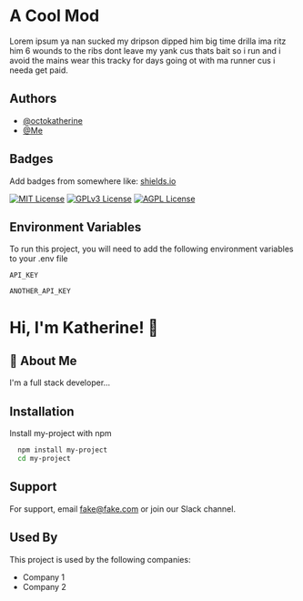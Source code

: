 
# A Cool Mod

Lorem ipsum ya nan sucked my dripson dipped him big time drilla ima ritz him 6 wounds to the ribs dont leave my yank cus thats bait so i run and i avoid the mains wear this tracky for days going ot with ma runner cus i needa get paid.
## Authors

- [@octokatherine](https://www.github.com/octokatherine)
- [@Me](https://www.youtube.com/)


## Badges

Add badges from somewhere like: [shields.io](https://shields.io/)

[![MIT License](https://img.shields.io/badge/License-MIT-green.svg)](https://choosealicense.com/licenses/mit/)
[![GPLv3 License](https://img.shields.io/badge/License-GPL%20v3-yellow.svg)](https://opensource.org/licenses/)
[![AGPL License](https://img.shields.io/badge/license-AGPL-blue.svg)](http://www.gnu.org/licenses/agpl-3.0)


## Environment Variables

To run this project, you will need to add the following environment variables to your .env file

`API_KEY`

`ANOTHER_API_KEY`


# Hi, I'm Katherine! 👋


## 🚀 About Me
I'm a full stack developer...


## Installation

Install my-project with npm

```bash
  npm install my-project
  cd my-project
```
    
## Support

For support, email fake@fake.com or join our Slack channel.


## Used By

This project is used by the following companies:

- Company 1
- Company 2

